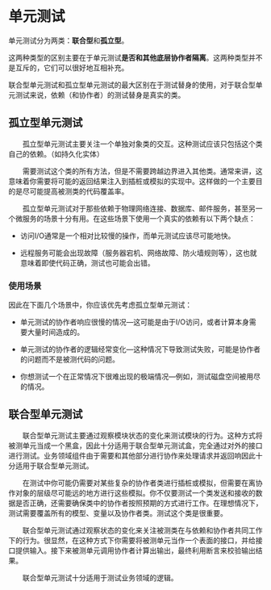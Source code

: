 # 单元测试

单元测试分为两类：**联合型**和**孤立型**。

这两种类型的区别主要在于单元测试**是否和其他底层协作者隔离**。这两种类型并不是互斥的，它们可以很好地互相补充。

联合型单元测试和孤立型单元测试的最大区别在于测试替身的使用，对于联合型单元测试来说，依赖（和协作者）的测试替身是真实的类。

## 孤立型单元测试

　　孤立型单元测试主要关注一个单独对象类的交互。这种测试应该只包括这个类自己的依赖。（如持久化实体）

　　需要测试这个类的所有方法，但是不需要跨越边界进入其他类。通常来讲，这意味着你需要将可能的返回结果注入到插桩或模拟的实现中。这样做的一个主要目的是尽可能提高被测类的代码覆盖率。

　　孤立型单元测试对于那些依赖于物理网络连接、数据库、邮件服务，甚至另一个微服务的场景十分有用。在这些场景下使用一个真实的依赖有以下两个缺点：

* 访问I/O通常是一个相对比较慢的操作，而单元测试应该尽可能地快。

* 远程服务可能会出现故障（服务器宕机、网络故障、防火墙规则等），这也就意味着即使代码正确，测试也可能会出错。



### 使用场景

因此在下面几个场景中，你应该优先考虑孤立型单元测试：

* 单元测试的协作者响应很慢的情况—这可能是由于I/O访问，或者计算本身需要大量时间造成的。

* 单元测试的协作者的逻辑经常变化—这种情况下导致测试失败，可能是协作者的问题而不是被测代码的问题。

* 你想测试一个在正常情况下很难出现的极端情况—例如，测试磁盘空间被用尽的情况。



## 联合型单元测试

　　联合型单元测试主要通过观察模块状态的变化来测试模块的行为。这种方式将被测单元当成一个黑盒，因此十分适用于联合型单元测试盒，完全通过对外的接口进行测试。业务领域组件由于需要和其他部分进行协作来处理请求并返回响因此十分适用于联合型单元测试。

　　在测试中你可能仍需要对某些复杂的协作者类进行插桩或模拟，但需要在离协作对象的层级尽可能远的地方进行这些模拟。你不仅要测试一个类发送和接收的数据是否正确，还需要确保类中的协作者按照预期的方式进行工作。在理想情况下，测试需要覆盖所有的模型、变量以及协作者类。测试这个类是很重要。

　　联合型单元测试通过观察状态的变化来关注被测类在与依赖和协作者共同工作下的行为。很显然，在这种方式下你需要将被测单元当作一个表面的接口，并给接口提供输入。接下来被测单元调用协作者计算出输出，最终利用断言来校验输出结果。

　　联合型单元测试十分适用于测试业务领域的逻辑。
